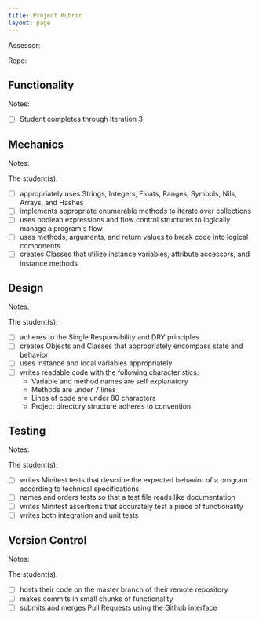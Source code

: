 ```yaml
---
title: Project Rubric
layout: page
---
```


Assessor:

Repo:

## Functionality

Notes:

- [ ] Student completes through Iteration 3

## Mechanics

Notes:

The student(s):

- [ ] appropriately uses Strings, Integers, Floats, Ranges, Symbols, Nils, Arrays, and Hashes
- [ ] implements appropriate enumerable methods to iterate over collections
- [ ] uses boolean expressions and flow control structures to logically manage a program's flow
- [ ] uses methods, arguments, and return values to break code into logical components
- [ ] creates Classes that utilize instance variables, attribute accessors, and instance methods

## Design

Notes:

The student(s):

- [ ] adheres to the Single Responsibility and DRY principles
- [ ] creates Objects and Classes that appropriately encompass state and behavior
- [ ] uses instance and local variables appropriately
- [ ] writes readable code with the following characteristics:
    * Variable and method names are self explanatory
    * Methods are under 7 lines
    * Lines of code are under 80 characters
    * Project directory structure adheres to convention

## Testing

Notes:

The student(s):

- [ ] writes Minitest tests that describe the expected behavior of a program according to technical specifications
- [ ] names and orders tests so that a test file reads like documentation
- [ ] writes Minitest assertions that accurately test a piece of functionality
- [ ] writes both integration and unit tests

## Version Control

Notes:

The student(s):

- [ ] hosts their code on the master branch of their remote repository
- [ ] makes commits in small chunks of functionality
- [ ] submits and merges Pull Requests using the Github interface
